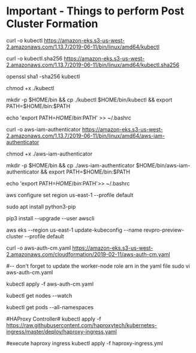 # Important - Things to perform Post Cluster Formation

curl -o kubectl https://amazon-eks.s3-us-west-2.amazonaws.com/1.13.7/2019-06-11/bin/linux/amd64/kubectl

curl -o kubectl.sha256 https://amazon-eks.s3-us-west-2.amazonaws.com/1.13.7/2019-06-11/bin/linux/amd64/kubectl.sha256

openssl sha1 -sha256 kubectl

chmod +x ./kubectl

mkdir -p $HOME/bin && cp ./kubectl $HOME/bin/kubectl && export PATH=$HOME/bin:$PATH

echo 'export PATH=$HOME/bin:$PATH' >> ~/.bashrc

curl -o aws-iam-authenticator https://amazon-eks.s3-us-west-2.amazonaws.com/1.13.7/2019-06-11/bin/linux/amd64/aws-iam-authenticator

chmod +x ./aws-iam-authenticator

mkdir -p $HOME/bin && cp ./aws-iam-authenticator $HOME/bin/aws-iam-authenticator && export PATH=$HOME/bin:$PATH

echo 'export PATH=$HOME/bin:$PATH'>> ~/.bashrc

aws configure set region us-east-1 --profile default

sudo apt install python3-pip

pip3 install --upgrade --user awscli

aws eks --region us-east-1 update-kubeconfig --name revpro-preview-cluster --profile default

curl -o aws-auth-cm.yaml https://amazon-eks.s3-us-west-2.amazonaws.com/cloudformation/2019-02-11/aws-auth-cm.yaml

#-- don't forget to update the worker-node role arn in the yaml file
sudo vi aws-auth-cm.yaml

kubectl apply -f aws-auth-cm.yaml

kubectl get nodes --watch

kubectl get pods --all-namespaces

#HAProxy Controller#
kubectl apply -f https://raw.githubusercontent.com/haproxytech/kubernetes-ingress/master/deploy/haproxy-ingress.yaml

#execute haproxy ingress
kubectl apply -f haproxy-ingress.yml
